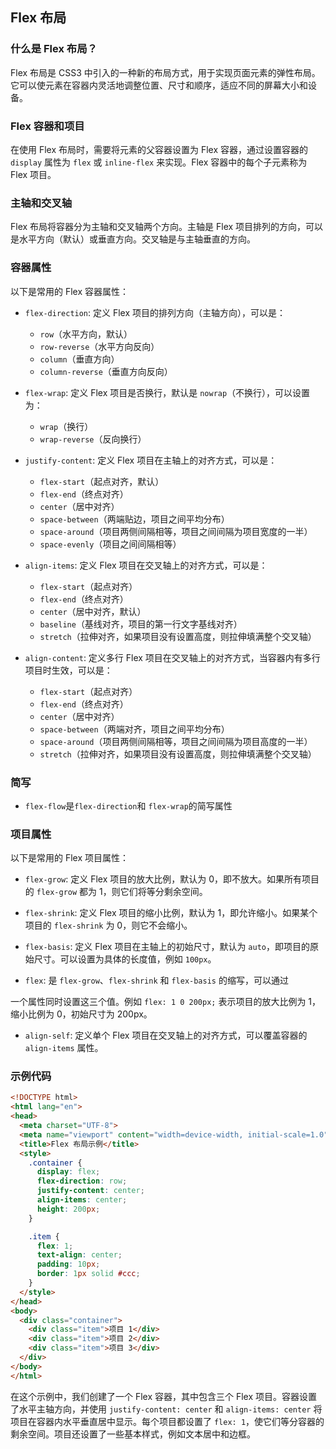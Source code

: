 ## Flex 布局

### 什么是 Flex 布局？

Flex 布局是 CSS3 中引入的一种新的布局方式，用于实现页面元素的弹性布局。它可以使元素在容器内灵活地调整位置、尺寸和顺序，适应不同的屏幕大小和设备。

### Flex 容器和项目

在使用 Flex 布局时，需要将元素的父容器设置为 Flex 容器，通过设置容器的 `display` 属性为 `flex` 或 `inline-flex` 来实现。Flex 容器中的每个子元素称为 Flex 项目。

### 主轴和交叉轴

Flex 布局将容器分为主轴和交叉轴两个方向。主轴是 Flex 项目排列的方向，可以是水平方向（默认）或垂直方向。交叉轴是与主轴垂直的方向。

### 容器属性

以下是常用的 Flex 容器属性：

- `flex-direction`: 定义 Flex 项目的排列方向（主轴方向），可以是：
  - `row`（水平方向，默认）
  - `row-reverse`（水平方向反向）
  - `column`（垂直方向）
  - `column-reverse`（垂直方向反向）

- `flex-wrap`: 定义 Flex 项目是否换行，默认是 `nowrap`（不换行），可以设置为：
  - `wrap`（换行）
  - `wrap-reverse`（反向换行）

- `justify-content`: 定义 Flex 项目在主轴上的对齐方式，可以是：
  - `flex-start`（起点对齐，默认）
  - `flex-end`（终点对齐）
  - `center`（居中对齐）
  - `space-between`（两端贴边，项目之间平均分布）
  - `space-around`（项目两侧间隔相等，项目之间间隔为项目宽度的一半）
  - `space-evenly`（项目之间间隔相等）

- `align-items`: 定义 Flex 项目在交叉轴上的对齐方式，可以是：
  - `flex-start`（起点对齐）
  - `flex-end`（终点对齐）
  - `center`（居中对齐，默认）
  - `baseline`（基线对齐，项目的第一行文字基线对齐）
  - `stretch`（拉伸对齐，如果项目没有设置高度，则拉伸填满整个交叉轴）

- `align-content`: 定义多行 Flex 项目在交叉轴上的对齐方式，当容器内有多行项目时生效，可以是：
  - `flex-start`（起点对齐）
  - `flex-end`（终点对齐）
  - `center`（居中对齐）
  - `space-between`（两端对齐，项目之间平均分布）
  - `space-around`（项目两侧间隔相等，项目之间间隔为项目高度的一半）
  - `stretch`（拉伸对齐，如果项目没有设置高度，则拉伸填满整个交叉轴）

### 简写
- `flex-flow`是`flex-direction`和 `flex-wrap`的简写属性


### 项目属性

以下是常用的 Flex 项目属性：

- `flex-grow`: 定义 Flex 项目的放大比例，默认为 0，即不放大。如果所有项目的 `flex-grow` 都为 1，则它们将等分剩余空间。

- `flex-shrink`: 定义 Flex 项目的缩小比例，默认为 1，即允许缩小。如果某个项目的 `flex-shrink` 为 0，则它不会缩小。

- `flex-basis`: 定义 Flex 项目在主轴上的初始尺寸，默认为 `auto`，即项目的原始尺寸。可以设置为具体的长度值，例如 `100px`。

- `flex`: 是 `flex-grow`、`flex-shrink` 和 `flex-basis` 的缩写，可以通过

一个属性同时设置这三个值。例如 `flex: 1 0 200px;` 表示项目的放大比例为 1，缩小比例为 0，初始尺寸为 200px。

- `align-self`: 定义单个 Flex 项目在交叉轴上的对齐方式，可以覆盖容器的 `align-items` 属性。

### 示例代码

```html
<!DOCTYPE html>
<html lang="en">
<head>
  <meta charset="UTF-8">
  <meta name="viewport" content="width=device-width, initial-scale=1.0">
  <title>Flex 布局示例</title>
  <style>
    .container {
      display: flex;
      flex-direction: row;
      justify-content: center;
      align-items: center;
      height: 200px;
    }

    .item {
      flex: 1;
      text-align: center;
      padding: 10px;
      border: 1px solid #ccc;
    }
  </style>
</head>
<body>
  <div class="container">
    <div class="item">项目 1</div>
    <div class="item">项目 2</div>
    <div class="item">项目 3</div>
  </div>
</body>
</html>
```

在这个示例中，我们创建了一个 Flex 容器，其中包含三个 Flex 项目。容器设置了水平主轴方向，并使用 `justify-content: center` 和 `align-items: center` 将项目在容器内水平垂直居中显示。每个项目都设置了 `flex: 1`，使它们等分容器的剩余空间。项目还设置了一些基本样式，例如文本居中和边框。
